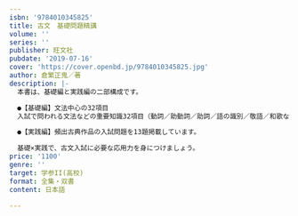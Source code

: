```yaml
---
isbn: '9784010345825'
title: 古文　基礎問題精講
volume: ''
series: ''
publisher: 旺文社
pubdate: '2019-07-16'
cover: 'https://cover.openbd.jp/9784010345825.jpg'
author: 倉繁正鬼／著
description: |-
  本書は、基礎編と実践編の二部構成です。

  ●【基礎編】文法中心の32項目
  入試で問われる文法などの重要知識32項目（動詞／助動詞／助詞／語の識別／敬語／和歌など）を掲載しています。

  ●【実践編】頻出古典作品の入試問題を13題掲載しています。

  基礎×実践で、古文入試に必要な応用力を身につけましょう。
price: '1100'
genre: ''
target: 学参II(高校)
format: 全集・双書
content: 日本語

---
```

